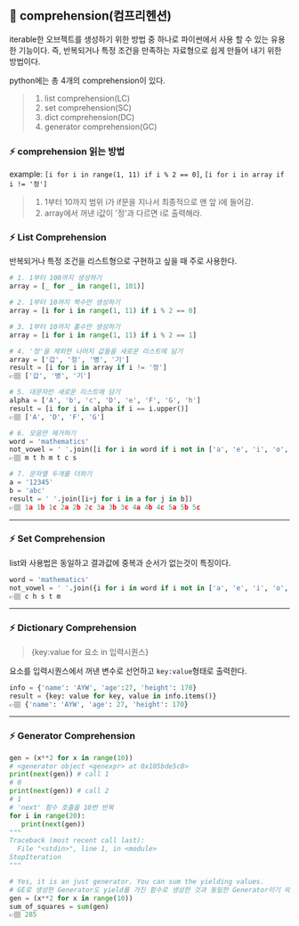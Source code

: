## 📍 comprehension(컴프리헨션)
iterable한 오브젝트를 생성하기 위한 방법 중 하나로 파이썬에서 사용 할 수 있는 유용한 기능이다.
즉, 반복되거나 특정 조건을 만족하는 자료형으로 쉽게 만들어 내기 위한 방법이다.

python에는 총 4개의 comprehension이 있다.
>1. list comprehension(LC)
>2. set comprehension(SC)
>3. dict comprehension(DC)
>4. generator comprehension(GC)

### ⚡️ comprehension 읽는 방법
example: `[i for i in range(1, 11) if i % 2 == 0]`, `[i for i in array if i != '정']`
>1. 1부터 10까지 범위 i가 if문을 지나서 최종적으로 맨 앞 i에 들어감.
>2. array에서 꺼낸 i값이 '정'과 다르면 i로 출력해라.


### ⚡️ List Comprehension
반복되거나 특정 조건을 리스트형으로 구현하고 싶을 때 주로 사용한다.

```python
# 1. 1부터 100까지 생성하기
array = [_ for _ in range(1, 101)]

# 2. 1부터 10까지 짝수만 생성하기
array = [i for i in range(1, 11) if i % 2 == 0]

# 3. 1부터 10까지 홀수만 생성하기
array = [i for i in range(1, 11) if i % 2 == 1]

# 4. '정'을 제외한 나머지 값들을 새로운 리스트에 담기
array = ['갑', '정', '병', '기']
result = [i for i in array if i != '정']
👉🏽 ['갑', '병', '기']

# 5. 대문자만 새로운 리스트에 담기
alpha = ['A', 'b', 'c', 'D', 'e', 'F', 'G', 'h']
result = [i for i in alpha if i == i.upper()]
👉🏽 ['A', 'D', 'F', 'G']

# 6. 모음만 제거하기
word = 'mathematics'
not_vowel = ' '.join([i for i in word if i not in ['a', 'e', 'i', 'o', 'u']])
👉🏽 m t h m t c s

# 7. 문자열 두개를 더하기
a = '12345'
b = 'abc'
result = ' '.join([i+j for i in a for j in b])
👉🏽 1a 1b 1c 2a 2b 2c 3a 3b 3c 4a 4b 4c 5a 5b 5c
```
---

### ⚡️ Set Comprehension
list와 사용법은 동일하고 결과값에 중복과 순서가 없는것이 특징이다.
```python
word = 'mathematics'
not_vowel = ' '.join({i for i in word if i not in ['a', 'e', 'i', 'o', 'u']})
👉🏽 c h s t m
```
---

### ⚡️ Dictionary Comprehension
> {key:value for 요소 in 입력시퀀스}

요소를 입력시퀀스에서 꺼낸 변수로 선언하고 `key:value`형태로 출력한다.

```python
info = {'name': 'AYW', 'age':27, 'height': 170}
result = {key: value for key, value in info.items()}
👉🏽 {'name': 'AYW', 'age': 27, 'height': 170}
```

---

### ⚡️ Generator Comprehension
```python
gen = (x**2 for x in range(10))
# <generator object <genexpr> at 0x105bde5c8>
print(next(gen)) # call 1
# 0
print(next(gen)) # call 2
# 1
# 'next' 함수 호출을 10번 반복
for i in range(20):
   print(next(gen))
"""
Traceback (most recent call last):
  File "<stdin>", line 1, in <module>
StopIteration
"""

# Yes, it is an just generator. You can sum the yielding values.
# GE로 생성한 Generator도 yield를 가진 함수로 생성한 것과 동일한 Generator이기 때문에, 똑같이 sum을 사용할 수 있다. (iterable 객체)
gen = (x**2 for x in range(10))
sum_of_squares = sum(gen)
👉🏽 285
```